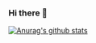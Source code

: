 ### Hi there 👋

[![Anurag's github stats](https://github-readme-stats.vercel.app/api?username=Walleclipse&count_private=true&show_icons=true&theme=dracula)](https://github.com/anuraghazra/github-readme-stats)
